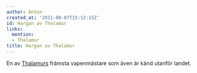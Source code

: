 ```yaml
---
author: Anton
created_at: '2011-08-07T15:12:15Z'
id: Hargan av Thalamur
links:
  mention:
  - Thalamur
title: Hargan av Thalamur
---
```


En av [Thalamurs] främsta vapenmästare som även är känd utanför landet.

  [Thalamurs]: Thalamur
